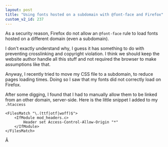 ```yaml
---
layout: post
title: "Using fonts hosted on a subdomain with @font-face and Firefox"
custom_v2_id: 237
---
```


As a security reason, Firefox do not allow an `@font-face` rule to load fonts
hosted on a different domain (even a subdomain).

I don't exactly understand why, I guess it has something to do with preventing
crosslinking and copyright violation. I think we should keep the website
author handle all this stuff and not required the browser to make assumptions
like that.

Anyway, I recently tried to move my CSS file to a subdomain, to reduce pages
loading times. Doing so I saw that my fonts did not correctly load on Firefox.

After some digging, I found that I had to manually allow them to be linked
from an other domain, server-side. Here is the little snippet I added to my
`.htaccess`

    
    <FilesMatch "\.(ttf|otf|woff)$">  
    	<IfModule mod_headers.c>  
    		Header set Access-Control-Allow-Origin "*"  
    	</IfModule>  
    </FilesMatch>

Â


